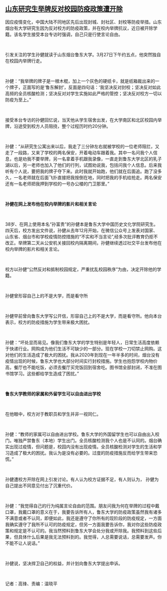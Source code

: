 <!--1649144408000-->
[山东研究生举牌反对校园防疫政策遭开除](https://www.rfa.org/mandarin/yataibaodao/gf1-04052022033958.html)
------

<p><span style="font-weight: 400;">因应疫情变化，中国大陆不同地区先后出现封城、封社区、封校等防疫举措。山东烟台有大学研究生因为反对校方的防疫政策，并在校内举牌抗议，近日被开除学籍。该名学生接受本台专访时强调，自己只是行使言论自由。</span></p><p><span style="font-weight: 400;"> </span></p><p><span style="font-weight: 400;">引发关注的学生孙健就读于山东烟台鲁东大学。3月27日下午约五点，他突然独自在校园内举牌行走。</span></p><p><span style="font-weight: 400;"> </span></p><p><span style="font-weight: 400;">孙健：“我举牌的牌子是一根木棍，加上一个灰色的硬纸卡，就是纸箱裁出来的一个牌子，正面写的是‘鲁东解封’，反面是四句话：‘我坚决反对封校；坚决反对如此高频的全员核酸检测；坚决反对对学生实施如此严格的管控；坚决反对校方一切以防疫为至上。”</span></p><p><span style="font-weight: 400;"> </span></p><p><span style="font-weight: 400;">接受本台专访的孙健回忆说，当天他从学生宿舍出发，在大学南区和北区校园内举牌，沿途受到校方人员阻挠，整个过程历时约20分钟。</span></p><p><span style="font-weight: 400;"> </span></p><p><span style="font-weight: 400;">孙健：“从研究生公寓出来以后，我走了三分钟左右就被学校的一位老师阻拦，又走了一段路，又来了学校的两名保安，开着电动车跟着我。其中一名问我个人信息，也是劝我不要举牌，另一名拿着手机跟我录像，一直走到鲁东大学北区的乳子湖以后，另一老师也加入了他们的行列，试图劝说我，包括问我个人信息。后来我听有个人说，要把我的牌子夺下来。此时我就开始跑，他们就在后面追。跑了没多久，一名老师就在后面飞扑直接把我按倒在地，同时把我的手机给抢走。两名保安还有一名老师把我押到学校的一号办公楼的门卫那里。”</span></p><p><span style="font-weight: 400;"> </span></p><p><b>孙健在网上发布他在校内举牌的影片和相关言论</b></p><p><span style="font-weight: 400;"> </span></p><p><span style="font-weight: 400;">38岁、在网上使用本名“孙富贵”的孙健本是鲁东大学中国历史文化学院研究生。四天后，校方发出文件说，孙健从去年12月开始，在微信公众号上发表对国家、山东省、烟台市和学校疫情防控措施的“不实和不当言论”,经多次批评教育仍拒不改正。举牌第二天从公安机关接回校内隔离期间，孙健继续透过社交平台发布他在校内举牌的影片和相关言论。</span></p><p><span style="font-weight: 400;"> </span></p><p><span style="font-weight: 400;">校方以孙健“公然反对和抵制校园规定，严重扰乱校园秩序”为由，决定开除他的学籍。</span></p><p><span style="font-weight: 400;"> </span></p><p><span style="font-weight: 400;">孙健曾形容自己上的不是大学，而是看守所</span></p><p><span style="font-weight: 400;"> </span></p><p><span style="font-weight: 400;">孙健早前曾向鲁东大学写公开信，形容自己上的不是大学，而是看守所。他向本台表示，校方的防疫措施为学生带来极大困扰。</span></p><p><span style="font-weight: 400;"> </span></p><p><span style="font-weight: 400;">孙健：“坏处显而易见。像我们鲁东大学的学生特别是年轻人，日常生活高度依赖于快递行业。网购成为他们生活不可缺少的一部分。现在学校一刀切禁止网购。这对他们的生活造成了极大的困扰。我从2020年到现在一年半多的时间，烟台没有疫情出现的时候，鲁东大学也大部分时间实行封校措施。学生也抱怨学校内物价高，餐厅也不能吃饭，必须去餐厅买完饭回到宿舍吃。图书馆全部封闭，不准在图书馆学习。这些都给学生造成了困扰。”</span></p><p><span style="font-weight: 400;"> </span></p><p><b>鲁东大学教师的家属和外留学生可以自由进出学校</b></p><p><span style="font-weight: 400;"> </span></p><p><span style="font-weight: 400;">在他眼中，校方对于教职员和学生并非一视同仁。</span></p><p><span style="font-weight: 400;"> </span></p><p><span style="font-weight: 400;">孙健：“教师的家属可以自由进出学校。鲁东大学的外国留学生也可以自由出入校门。唯独严禁鲁东（本地）学生出门。全员核酸检测我个人也是不认同的。烟台确实出现过疫情，但问题是，校园内没有出现疫情。全员核酸检测对学生的生活和学习造成了极大的困扰。我认为是没有必要的。过度的防疫措施反而给学生带来恐慌。”</span></p><p><span style="font-weight: 400;"> </span></p><p><span style="font-weight: 400;">孙健遭校方开除在网上引发讨论。有人认为校方证据不足，有人则认为， 孙健为自己提出不同意见付出了沉重代价。</span></p><p><span style="font-weight: 400;"> </span></p><p><span style="font-weight: 400;">孙健：“我觉得自己的行为纯属言论自由的范围。朋友问我为何在举牌的过程中戴口罩，我戴口罩的意义在于，我要告诉所有人，鲁东大学的防疫政策虽然我有诸多不满意或者不认同，即便如此，我还是遵守了你所有的现阶段的防疫规定，一方面我确实遵守了我所不认可的防疫规定，但另一方面我要告诉你，我对你这些防疫政策和规定是不认可的。我当然预料到鲁东大学会处分我或开除我。我预料到这些后果，但具体什么后果是我无法预料到的。我觉得，人总需要说话，总需要发声。你不能不让人说话。”</span></p><p><span style="font-weight: 400;"> </span></p><p><span style="font-weight: 400;">孙健说，坚决捍卫自己的权益，并计划向鲁东大学提出申诉。</span></p><p><span style="font-weight: 400;"> </span></p><p><span style="font-weight: 400;">记者：高锋、责编：温晓平</span></p><p></p>
